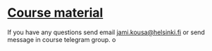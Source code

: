 # [Course material](https://docker-hy.github.io)

If you have any questions send email jami.kousa@helsinki.fi or send message in course telegram group.
o
